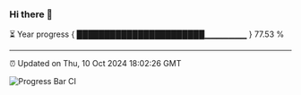 ### Hi there 👋

⏳ Year progress { ███████████████████████▁▁▁▁▁▁▁ } 77.53 %

---

⏰ Updated on Thu, 10 Oct 2024 18:02:26 GMT

![Progress Bar CI](https://github.com/EinsPommes/EinsPommes/blob/main/.github/workflows/main.yml)
